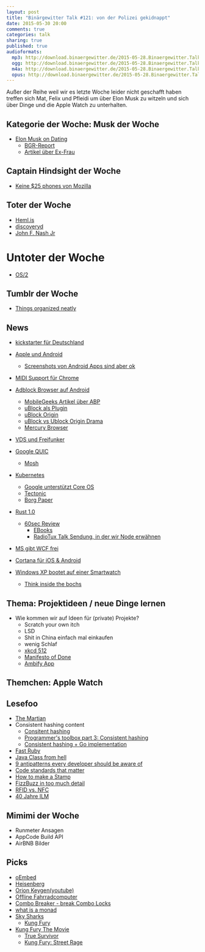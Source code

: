 ```yaml
---
layout: post
title: "Binärgewitter Talk #121: von der Polizei gekidnappt"
date: 2015-05-30 20:00
comments: true
categories: talk
sharing: true
published: true
audioformats:
  mp3: http://download.binaergewitter.de/2015-05-28.Binaergewitter.Talk.121.mp3
  ogg: http://download.binaergewitter.de/2015-05-28.Binaergewitter.Talk.121.ogg
  m4a: http://download.binaergewitter.de/2015-05-28.Binaergewitter.Talk.121.m4a
  opus: http://download.binaergewitter.de/2015-05-28.Binaergewitter.Talk.121.opus
---
```

Außer der Reihe weil wir es letzte Woche leider nicht geschafft haben treffen sich Mat, Felix und Pfleidi um über Elon Musk zu witzeln und sich über Dinge und die Apple Watch zu unterhalten.

## Kategorie der Woche: Musk der Woche

- [Elon Musk on Dating](https://twitter.com/pourmecoffee/status/597931780981809152/photo/1)
    * [BGR-Report](http://bgr.com/2015/05/11/elon-musk-tesla-spacex-book/)
    * [Artikel über Ex-Frau](http://www.entrepreneur.com/article/245286)

## Captain Hindsight der Woche

- [Keine $25 phones von Mozilla](http://mobile.slashdot.org/story/15/05/25/1547204/mozilla-drops-25-smartphone-plans-will-focus-on-higher-quality-devices)

## Toter der Woche

- [Heml.is](http://blog.brokep.com/2015/04/22/update-on-heml-is/)
- [discoveryd](http://arstechnica.com/apple/2015/05/new-os-x-beta-dumps-discoveryd-restores-mdnsresponder-to-fix-dns-bugs/)
- [John F. Nash Jr](http://science.slashdot.org/story/15/05/24/1428223/a-beautiful-mind-mathematician-john-f-nash-jr-dies)

# Untoter der Woche

- [OS/2](http://www.warpstock.eu/en/home.html)

## Tumblr der Woche

- [Things organized neatly](http://thingsorganizedneatly.tumblr.com/)

## News

- [kickstarter für Deutschland](https://www.kickstarter.com/blog/german-projects-are-live)
- [Apple und Android](https://twitter.com/flarup/status/600928897169903616 )
    * [Screenshots von Android Apps sind aber ok](https://itunes.apple.com/at/app/quellenhof-deluxe/id611141790?mt=8)
- [MIDI Support für Chrome](http://arstechnica.com/information-technology/2015/05/google-chrome-gains-midi-support-enables-web-based-synths-and-daws/)

- [Adblock Browser auf Android](https://adblockplus.org/blog/adblock-browser-is-here)
  * [MobileGeeks Artikel über ABP](http://www.mobilegeeks.de/adblock-plus-undercover-einblicke-in-ein-mafioeses-werbenetzwerk/)
  * [uBlock als Plugin](https://addons.mozilla.org/en-US/firefox/addon/ublock/?src=search)
  * [uBlock Origin](https://addons.mozilla.org/en-US/firefox/addon/ublock-origin/)
  * [uBlock vs Ublock Origin Drama](http://www.ghacks.net/2015/04/15/ublock-origin-extension-taken-down-from-chrome-store-by-google/)
  * [Mercury Browser](http://mercury-browser.com/)
- [VDS und Freifunker](http://www.golem.de/news/freifunker-offene-funknetze-von-neuer-vorratsspeicherung-betroffen-1505-114312.html)

- [Google QUIC](http://blog.chromium.org/2015/04/a-quic-update-on-googles-experimental.html)
  * [Mosh](https://mosh.mit.edu/)
- [Kubernetes](http://kubernetes.io/)
    * [Google unterstützt Core OS](http://www.wired.com/2015/05/google-backs-alternative-docker-cloud-computing-s-next-big-idea/)
    * [Tectonic](https://tectonic.com/blog/announcing-tectonic/)
    * [Borg Paper](http://research.google.com/pubs/pub43438.html)
- [Rust 1.0](http://blog.rust-lang.org/2015/05/15/Rust-1.0.html)
  * [60sec Review](http://www.joshondesign.com/2014/09/17/rustlang)
     - [EBooks](http://killercup.github.io/trpl-ebook/)
     - [RadioTux Talk Sendung, in der wir Node erwähnen](http://www.radiotux.de/index.php?/archives/4702-RadioTux-Talk-110-KW-42.html)
- [MS gibt WCF frei](http://www.dotnetfoundation.org/blog/wcf-is-open-source)
- [Cortana für iOS & Android](https://blogs.windows.com/bloggingwindows/2015/05/26/your-windows-10-pc-will-love-all-the-devices-you-own/)
- [Windows XP bootet auf einer Smartwatch](http://www.golem.de/news/lg-g-watch-windows-xp-bootet-auf-einer-smartwatch-1505-114176.html)
    * [Think inside the bochs](http://bochs.sourceforge.net/)

## Thema: Projektideen / neue Dinge lernen

- Wie kommen wir auf Ideen für (private) Projekte?
    * Scratch your own itch
    * LSD
    * Shit in China einfach mal einkaufen
    * wenig Schlaf
    * [xkcd 512](https://xkcd.com/512/)
    * [Manifesto of Done](https://static1.1.sqspcdn.com/static/f/314422/2614729/1236190103943/3327763912_acaf8a6ef6_o.png?token=SXxIF9yecB7237Y0fgSnTjZbs9k%3D)
    * [Ambify App](http://getambify.com/)

## Themchen: Apple Watch

## Lesefoo

- [The Martian](http://amzn.to/1JXsrWO)
- Consistent hashing content
    * [Consitent hashing](http://www.tom-e-white.com/2007/11/consistent-hashing.html)
    * [Programmer's toolbox part 3: Consistent hashing](http://www.tomkleinpeter.com/2008/03/17/programmers-toolbox-part-3-consistent-hashing/)
    * [Consistent hashing + Go implementation](https://medium.com/@sent0hil/consistent-hashing-a-guide-go-implementation-fe3421ac3e8f)
- [Fast Ruby](https://github.com/JuanitoFatas/fast-ruby/blob/master/README.md)
- [Java Class from hell](http://www.javafind.net/gate.jsp?q=/library/36/java6_full_apidocs/com/sun/java/swing/plaf/nimbus/InternalFrameInternalFrameTitlePaneInternalFrameTitlePaneMaximizeButtonPainter.html)
- [9 antipatterns every developer should be aware of](http://sahandsaba.com/nine-anti-patterns-every-programmer-should-be-aware-of-with-examples.html)
- [Code standards that matter](https://medium.com/@duncan/code-standards-that-matter-c4961473aad0)
- [How to make a Stamp](http://hackaday.com/2015/05/22/how-to-making-a-hackerspace-passport-stamp/)
- [FizzBuzz in too much detail](http://www.tomdalling.com/blog/software-design/fizzbuzz-in-too-much-detail/)
- [RFID vs. NFC](http://blog.atlasrfidstore.com/near-field-communication-infographic/)
- [40 Jahre ILM](http://www.wired.com/2015/05/inside-ilm/)

## Mimimi der Woche

- Runmeter Ansagen
- AppCode Build API
- AirBNB Bilder

## Picks

- [oEmbed](http://www.oembed.com/)
- [Heisenberg](http://www.audiotool.com/product/device/heisenberg/)
- [Orion Keygen(youtube)](https://www.youtube.com/watch?v=I8gUyMLyAMU)
- [Offline Fahrradcomputer](http://amazon.de/dp/B0093GEDGY?tag=pfleidi-21)
- [Combo Breaker - break Combo Locks](https://www.youtube.com/watch?v=YcpSvHpbHQ4)
- [what is a monad](http://fuckingmonads.com/)
- [Sky Sharks](https://www.kickstarter.com/projects/168690333/sky-sharks?ref=city)
  * [Kung Fury](https://www.youtube.com/watch?v=bS5P_LAqiVg)
- [Kung Fury The Movie](https://www.youtube.com/watch?v=bS5P_LAqiVg&feature=youtu.be)
   * [True Survivor](https://www.youtube.com/watch?v=ZTidn2dBYbY)
   * [Kung Fury: Street Rage](http://store.steampowered.com/app/373180/)

